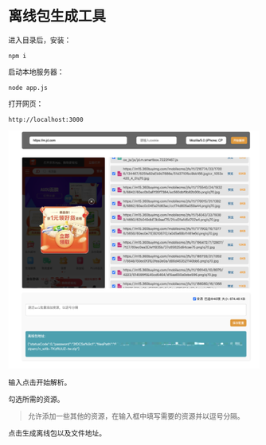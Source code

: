 # 离线包生成工具

进入目录后，安装：

```
npm i
```

启动本地服务器：

```
node app.js
```

打开网页：

```
http://localhost:3000
```

![图片](./public/static/img.jpg)

输入点击开始解析。

勾选所需的资源。

> 允许添加一些其他的资源，在输入框中填写需要的资源并以逗号分隔。

点击生成离线包以及文件地址。

